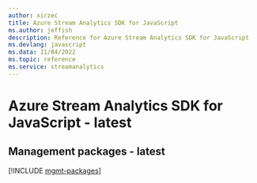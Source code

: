 ```yaml
---
author: xirzec
title: Azure Stream Analytics SDK for JavaScript
ms.author: jeffish
description: Reference for Azure Stream Analytics SDK for JavaScript
ms.devlang: javascript
ms.data: 11/04/2022
ms.topic: reference
ms.service: streamanalytics
---
```

# Azure Stream Analytics SDK for JavaScript - latest

## Management packages - latest
[!INCLUDE [mgmt-packages](stream-analytics-mgmt-index.md)]